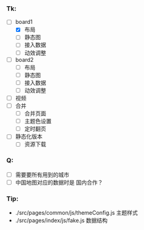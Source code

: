 ### Tk:
- [ ] board1 
    - [x] 布局
    - [ ] 静态图
    - [ ] 接入数据
    - [ ] 动效调整
- [ ] board2
    - [ ] 布局
    - [ ] 静态图
    - [ ] 接入数据
    - [ ] 动效调整
- [ ] 视频
- [ ] 合并
    - [ ] 合并页面
    - [ ] 主题色设置 
    - [ ] 定时翻页
- [ ] 静态化版本 
    - [ ] 资源下载

### Q:
- [ ] 需要要所有用到的城市 
- [ ] 中国地图对应的数据时是 国内合作？

### Tip:

* ./src/pages/common/js/themeConfig.js 主题样式
* ./src/pages/index/js/fake.js 数据结构



